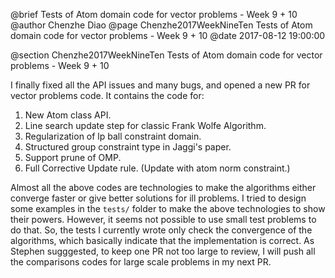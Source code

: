 @brief Tests of Atom domain code for vector problems - Week 9 + 10
@author Chenzhe Diao
@page Chenzhe2017WeekNineTen Tests of Atom domain code for vector problems - Week 9 + 10
@date 2017-08-12 19:00:00

@section Chenzhe2017WeekNineTen Tests of Atom domain code for vector problems - Week 9 + 10

I finally fixed all the API issues and many bugs, and opened a new PR for vector problems code. It contains the code for:

1. New Atom class API.
2. Line search update step for classic Frank Wolfe Algorithm.
3. Regularization of lp ball constraint domain.
4. Structured group constraint type in Jaggi's paper.
5. Support prune of OMP.
6. Full Corrective Update rule. (Update with atom norm constraint.)

Almost all the above codes are technologies to make the algorithms either converge faster or give better solutions for ill problems. I tried to design some examples in the `tests/` folder to make the above technologies to show their powers. However, it seems not possible to use small test problems to do that. So, the tests I currently wrote only check the convergence of the algorithms, which basically indicate that the implementation is correct. As Stephen sugggested, to keep one PR not too large to review, I will push all the comparisons codes for large scale problems in my next PR.